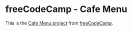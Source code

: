 # freeCodeCamp - Cafe Menu

This is the [Cafe Menu project](https://www.freecodecamp.org/learn/2022/responsive-web-design/learn-basic-css-by-building-a-cafe-menu/) from [freeCodeCamp](https://www.freecodecamp.org/).

